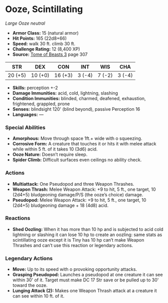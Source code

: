 # Ooze, Scintillating

*Large* *Ooze* *neutral*

- **Armor Class:** 15 (natural armor)
- **Hit Points:** 165 (22d8+66)
- **Speed:** walk 30 ft. climb 30 ft.
- **Challenge Rating:** 12 (8,400 XP)
- **Source:** [Tome of Beasts 3](https://koboldpress.com/kpstore/product/tome-of-beasts-3-for-5th-edition/) page 307

| STR | DEX | CON | INT | WIS | CHA |
| --- | --- | --- | --- | --- | --- |
| 20 (+5) | 10 (+0) | 16 (+3) | 3 (-4) | 7 (-2) | 3 (-4) |

- **Skills:** perception +-2
- **Damage Immunities:** acid, cold, lightning, slashing
- **Condition Immunities:** blinded, charmed, deafened, exhaustion, frightened, grappled, prone
- **Senses:** blindsight 120' (blind beyond), passive Perception 16
- **Languages:** —
### Special Abilities
- **Amorphous:** Move through space 1ft.+ wide with o squeezing.
- **Corrosive Form:** A creature that touches it or hits it with melee attack while within 5 ft. of it takes 10 (3d6) acid.
- **Ooze Nature:** Doesn’t require sleep.
- **Spider Climb:** Difficult surfaces even ceilings no ability check.
### Actions
- **Multiattack:** One Pseudopod and three Weapon Thrashes.
- **Weapon Thrash:** Melee Weapon Attack: +9 to hit, 5 ft., one target, 10 (2d4+5) bludgeoning damage/P/S (the ooze’s choice) damage.
- **Pseudopod:** Melee Weapon Attack: +9 to hit, 5 ft., one target, 10 (2d4+5) bludgeoning damage + 18 (4d8) acid.
### Reactions
- **Shed Oozling:** When it has more than 10 hp and is subjected to acid cold lightning or slashing it can lose 10 hp to create an oozling: same stats as scintillating ooze except it is Tiny has 10 hp can’t make Weapon Thrashes and can’t use this reaction or legendary actions.


### Legendary Actions
- **Move:** Up to its speed with o provoking opportunity attacks.
- **Grasping Pseudopod:** Launches a pseudopod at one creature it can see within 30' of it. Target must make DC 17 Str save or be pulled up to 30' toward the ooze.
- **Lunging Attack (2):** Makes one Weapon Thrash attack at a creature it can see within 10 ft. of it.
